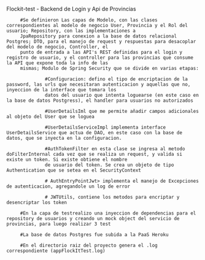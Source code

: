 Flockit-test - Backend de Login y Api de Provincias

         #Se definieron Las capas de Modelo, con las clases correspondientes al modelo de negocio User, Provincia y el Rol del usuario; Repository, con las implementaciones a
         JpaRepository para conexion a la base de datos relacional Postgres; DTO, para el manejo de request y respuestas para desacoplar del modelo de negocio, Controller, el 
         punto de entrada a las API's REST definidas para el login y registro de usuario, y el controller para las provincias que consume la API que expone toda la info de las 
         mismas; Modulo de Spring Security que se divide en varias etapas:

                  #Configuracion: defino el tipo de encriptacion de la password, las urls que necesitaran autenticacion y aquellas que no, inyeccion de la interface que tomara los 
                  datos del usuario que intenta loguearse (en este caso en la base de datos Postgress), el handler para usuarios no autorizados
         
                  #UserDetailsIml que me permite añadir campos adicionales al objeto del User que se loguea
         
                  #UserDetailsServiceImpl implementa interface UserDetailsService que actua de DAO, en este caso con la base de datos, que se inyecta en la configuracion.
         
                  #AuthTokenFilter en esta clase se ingresa al metodo doFilterInternal cada vez que se realiza un request, y valida si existe un token. Si existe obtiene el nombre
                  de usuario del token. Se crea un objeto de tipo Authentication que se setea en el SecurityContext
         
                  # AuthEntryPointJwt> implementa el manejo de Excepciones de autenticacion, agregandole un log de error
                  
                  # JWTUtils, contiene los metodos para encriptar y desencriptar los token
         
         #En la capa de testrealizo una inyeccion de dependencias para el repository de usuarios y creando un mock object del servicio de provincias, para luego realizar 3 test
         
         #La base de datos Postgres fue subida a la PaaS Heroku
         
         #En el directorio raiz del proyecto genera el .log correspondiente (appFlockItTest.log)

